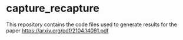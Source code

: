 # capture_recapture

This repository contains the code files used to generate results for the paper https://arxiv.org/pdf/2104.14091.pdf
